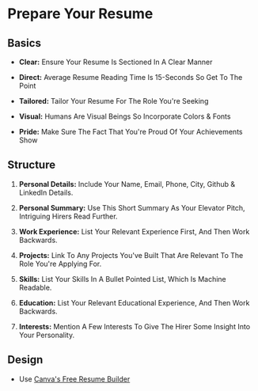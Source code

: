 # Prepare Your Resume

## Basics

* **Clear:** Ensure Your Resume Is Sectioned In A Clear Manner

* **Direct:** Average Resume Reading Time Is 15-Seconds So Get To The Point

* **Tailored:** Tailor Your Resume For The Role You're Seeking

* **Visual:** Humans Are Visual Beings So Incorporate Colors & Fonts

* **Pride:** Make Sure The Fact That You're Proud Of Your Achievements Show

## Structure

1. **Personal Details:** Include Your Name, Email, Phone, City, Github & LinkedIn Details.

2. **Personal Summary:** Use This Short Summary As Your Elevator Pitch, Intriguing Hirers Read Further.

3. **Work Experience:** List Your Relevant Experience First, And Then Work Backwards.

4. **Projects:** Link To Any Projects You've Built That Are Relevant To The Role You're Applying For.

5. **Skills:** List Your Skills In A Bullet Pointed List, Which Is Machine Readable.

6. **Education:** List Your Relevant Educational Experience, And Then Work Backwards.

7. **Interests:** Mention A Few Interests To Give The Hirer Some Insight Into Your Personality.

## Design

* Use [Canva's Free Resume Builder](https://canva.com/create/resumes)
